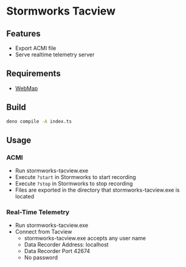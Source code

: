 # Stormworks Tacview

## Features

- Export ACMI file
- Serve realtime telemetry server

## Requirements

- [WebMap](https://steamcommunity.com/sharedfiles/filedetails/?id=3132180760)

## Build

```bash
deno compile -A index.ts
```

## Usage

### ACMI

- Run stormworks-tacview.exe
- Execute `?start` in Stormworks to start recording
- Execute `?stop` in Stormworks to stop recording
- Files are exported in the directory that stormworks-tacview.exe is located

### Real-Time Telemetry

- Run stormworks-tacview.exe
- Connect from Tacview
  - stormworks-tacview.exe accepts any user name
  - Data Recorder Address: localhost
  - Data Recorder Port 42674
  - No password
